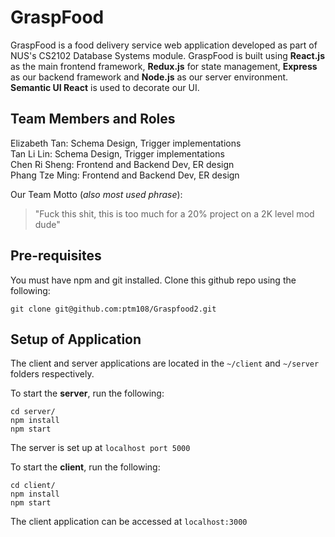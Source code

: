 # GraspFood

GraspFood is a food delivery service web application developed as part of NUS's CS2102 Database Systems module. GraspFood is built using **React.js** as the main frontend framework, **Redux.js** for state management, **Express** as our backend framework and **Node.js** as our server environment. **Semantic UI React** is used to decorate our UI.  

## Team Members and Roles

Elizabeth Tan: Schema Design, Trigger implementations  
Tan Li Lin: Schema Design, Trigger implementations  
Chen Ri Sheng: Frontend and Backend Dev, ER design  
Phang Tze Ming: Frontend and Backend Dev, ER design  

Our Team Motto (_also most used phrase_):
> "Fuck this shit, this is too much for a 20% project on a 2K level mod dude"

## Pre-requisites

You must have npm and git installed. Clone this github repo using the following:

```
git clone git@github.com:ptm108/Graspfood2.git
```

## Setup of Application

The client and server applications are located in the ``~/client`` and ``~/server`` folders respectively.

To start the **server**, run the following:

```
cd server/
npm install
npm start
```

The server is set up at ``localhost port 5000``

To start the **client**, run the following:

```
cd client/
npm install
npm start
```

The client application can be accessed at ``localhost:3000``



